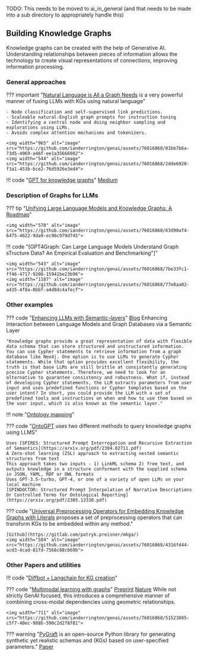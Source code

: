 TODO: This needs to be moved to ai_in_general (and that needs to be made into a sub directory to appropriately handle this)

## Building Knowledge Graphs

Knowledge graphs can be created with the help of Generative AI. Understanding relationships between pieces of information allows the technology to create visual representations of connections, improving information processing.

### General approaches 

??? important "[Natural Language is All a Graph Needs](https://arxiv.org/pdf/2308.07134.pdf) is a very powerful manner of fusing LLMs with KGs using natural language"

    - Node classification and self-supervised link predictions.
    - Scaleable natural-English graph prompts for instruction tuning
    - Identifying a central node and doing neighbor sampling and explorations using LLMs.
    - Avoids complex attention mechanisms and tokenizers.

    <img width="965" alt="image" src="https://github.com/ianderrington/genai/assets/76016868/01bb7b6a-73d5-4969-a46f-ee1a35666082">
    <img width="544" alt="image" src="https://github.com/ianderrington/genai/assets/76016868/2dde6920-f3a1-453b-bce2-76d5926e3ed4">

!!! code "[GPT for knowledge graphs](https://github.com/m-elbably/gpt-graph)"
    [Medium](https://medium.com/@m-elbably/gpt-graph-a-simple-tool-for-knowledge-graph-exploration-70e0e3861716)




### Description of Graphs for LLMs
??? tip "[Unifying Large Language Models and Knowledge Graphs: A Roadmap](https://arxiv.org/pdf/2306.08302.pdf)"

    <img width="570" alt="image" src="https://github.com/ianderrington/genai/assets/76016868/63d90af4-6475-4622-9da9-ec90c979d745">

!!! code "[GPT4Graph: Can Large Language Models Understand Graph sTructure Data? An Empirical Evaluation and Benchmarking"]"

    <img width="543" alt="image" src="https://github.com/ianderrington/genai/assets/76016868/7be33fc1-ff46-4717-9208-15941be23b96">
    <img width="1107" alt="image" src="https://github.com/ianderrington/genai/assets/76016868/77e8aa02-a435-4f8a-8bbf-a4d0dc4afecf">


### Other examples

??? code "[Enhancing LLMs with Semantic-layers](https://github.com/tomasonjo/llm-movieagent)"
    [Blog](https://towardsdatascience.com/enhancing-interaction-between-language-models-and-graph-databases-via-a-semantic-layer-0a78ad3eba49)
    Enhancing Interaction between Language Models and Graph Databases via a Semantic Layer

    "Knowledge graphs provide a great representation of data with flexible data schema that can store structured and unstructured information. You can use Cypher statements to retrieve information from a graph database like Neo4j. One option is to use LLMs to generate Cypher statements. While that option provides excellent flexibility, the truth is that base LLMs are still brittle at consistently generating precise Cypher statements. Therefore, we need to look for an alternative to guarantee consistency and robustness. What if, instead of developing Cypher statements, the LLM extracts parameters from user input and uses predefined functions or Cypher templates based on the user intent? In short, you could provide the LLM with a set of predefined tools and instructions on when and how to use them based on the user input, which is also known as the semantic layer."

 

!!! note "[Ontology mapping](https://medium.com/@peter.lawrence_47665/encouraging-results-for-knowledge-graph-extraction-by-llm-ontology-prompting-60a7e5dcaf0a)"

??? code "[OntoGPT](https://github.com/monarch-initiative/ontogpt) uses two different methods to query knowledge graphs using LLMS"

    Uses [SPIRES: Structured Prompt Interrogation and Recursive Extraction of Semantics](https://arxiv.org/pdf/2304.02711.pdf)
    A Zero-shot learning (ZSL) approach to extracting nested semantic structures from text
    This approach takes two inputs - 1) LinkML schema 2) free text, and outputs knowledge in a structure conformant with the supplied schema in JSON, YAML, RDF or OWL formats
    Uses GPT-3.5-turbo, GPT-4, or one of a variety of open LLMs on your local machine
    [SPINDOCTOR: Structured Prompt Interpolation of Narrative Descriptions Or Controlled Terms for Ontological Reporting](https://arxiv.org/pdf/2305.13338.pdf)


??? code "[Universal Preprocessing Operators for Embedding Knowledge Graphs with Literals](https://arxiv.org/pdf/2309.03023.pdf) proposes a set of preprocessing operators that can transform KGs to be embedded within any method."

    [Github](https://gitlab.com/patryk.preisner/mkga/)
    <img width="584" alt="image" src="https://github.com/ianderrington/genai/assets/76016868/4316fd44-acd3-4cad-81fd-7568c88cb69b">

### Other Papers and utilities

!!! code "[Diffbot + Langchain for KG creation](https://python.langchain.com/docs/use_cases/more/graph/diffbot_graphtransformer)"


??? code "[Multimodal learning with graphs](https://yashaektefaie.github.io/mgl/)"
    [Preprint](https://arxiv.org/pdf/2209.03299.pdf)
    [Nature](https://www.nature.com/articles/s42256-023-00624-6)
    While not strictly GenAI focused, this introduces a comprehensive manner of combining cross-modal dependencies using geometric relationships.

    <img width="711" alt="image" src="https://github.com/ianderrington/genai/assets/76016868/51523805-c5f7-40ec-988b-590c2d2f8f81">

??? warning "[PyGraft](https://github.com/nicolas-hbt/pygraft) is an open-source Python library for generating synthetic yet realistic schemas and (KGs) based on user-specified parameters."
    [Paper](https://arxiv.org/pdf/2309.03685.pdf)
